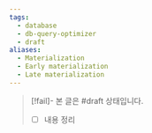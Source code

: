 ```yaml
---
tags:
  - database
  - db-query-optimizer
  - draft
aliases:
  - Materialization
  - Early materialization
  - Late materialization
---
```

> [!fail]- 본 글은 #draft 상태입니다.
> - [ ] 내용 정리